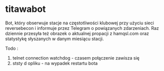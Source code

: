 # titawabot
Bot, który obserwuje stacje na częstotliwości klubowej przy użyciu sieci reversebecon i informuje przez Telegram o powiązanych zdarzeniach. 
Raz dziennie przesyła też obrazek o aktualnej propacji z hamqsl.com oraz statystykę słyszanych w danym miesiącu stacji.



Todo : 
1. telnet connection watchdog - czasem połączenie zawisza się 
2. ststy d opliku - na wypadek restartu bota

